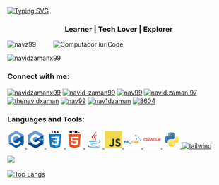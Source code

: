 [![Typing SVG](https://readme-typing-svg.herokuapp.com?color=%23D01DF7&lines=Hello+%2C++I+am+Navid+Zaman)](https://git.io/typing-svg)



<h3 align="center">Learner | Tech Lover | Explorer</h3>

<img src="https://c.tenor.com/GfSX-u7VGM4AAAAC/coding.gif" width="400px" align="right" alt="Computador iuriCode" data-canonical-src="https://i.pinimg.com/originals/77/ca/a3/77caa32884d735d439ade45ba37feaf2.gif" style="max-width: 100%;">

<p align="left"> <img src="https://komarev.com/ghpvc/?username=navz99&label=Profile%20views&color=0e75b6&style=flat" alt="navz99" /> </p>

<p align="left"> <a href="https://twitter.com/navidzamanx99" target="blank"><img src="https://img.shields.io/twitter/follow/navidzamanx99?logo=twitter&style=for-the-badge" alt="navidzamanx99" /></a> </p>

<h3 align="left">Connect with me:</h3>
<p align="left">
<a href="https://twitter.com/navidzamanx99" target="blank"><img align="center" src="https://raw.githubusercontent.com/rahuldkjain/github-profile-readme-generator/master/src/images/icons/Social/twitter.svg" alt="navidzamanx99" height="30" width="40" /></a>
<a href="https://linkedin.com/in/navid-zaman99" target="blank"><img align="center" src="https://raw.githubusercontent.com/rahuldkjain/github-profile-readme-generator/master/src/images/icons/Social/linked-in-alt.svg" alt="navid-zaman99" height="30" width="40" /></a>
<a href="https://stackoverflow.com/users/nav99" target="blank"><img align="center" src="https://raw.githubusercontent.com/rahuldkjain/github-profile-readme-generator/master/src/images/icons/Social/stack-overflow.svg" alt="nav99" height="30" width="40" /></a>
<a href="https://fb.com/navid.zaman.97" target="blank"><img align="center" src="https://raw.githubusercontent.com/rahuldkjain/github-profile-readme-generator/master/src/images/icons/Social/facebook.svg" alt="navid.zaman.97" height="30" width="40" /></a>
<a href="https://instagram.com/thenavidxaman" target="blank"><img align="center" src="https://raw.githubusercontent.com/rahuldkjain/github-profile-readme-generator/master/src/images/icons/Social/instagram.svg" alt="thenavidxaman" height="30" width="40" /></a>
<a href="https://www.codechef.com/users/nav99" target="blank"><img align="center" src="https://cdn.jsdelivr.net/npm/simple-icons@3.1.0/icons/codechef.svg" alt="nav99" height="30" width="40" /></a>
<a href="https://codeforces.com/profile/nav1dzaman" target="blank"><img align="center" src="https://raw.githubusercontent.com/rahuldkjain/github-profile-readme-generator/master/src/images/icons/Social/codeforces.svg" alt="nav1dzaman" height="30" width="40" /></a>
<a href="https://discord.gg/8604" target="blank"><img align="center" src="https://raw.githubusercontent.com/rahuldkjain/github-profile-readme-generator/master/src/images/icons/Social/discord.svg" alt="8604" height="30" width="40" /></a>
</p>

<h3 align="left">Languages and Tools:</h3>
<p align="left"> <a href="https://www.cprogramming.com/" target="_blank" rel="noreferrer"> <img src="https://raw.githubusercontent.com/devicons/devicon/master/icons/c/c-original.svg" alt="c" width="40" height="40"/> </a> <a href="https://www.w3schools.com/cpp/" target="_blank" rel="noreferrer"> <img src="https://raw.githubusercontent.com/devicons/devicon/master/icons/cplusplus/cplusplus-original.svg" alt="cplusplus" width="40" height="40"/> </a> <a href="https://www.w3schools.com/css/" target="_blank" rel="noreferrer"> <img src="https://raw.githubusercontent.com/devicons/devicon/master/icons/css3/css3-original-wordmark.svg" alt="css3" width="40" height="40"/> </a> <a href="https://www.w3.org/html/" target="_blank" rel="noreferrer"> <img src="https://raw.githubusercontent.com/devicons/devicon/master/icons/html5/html5-original-wordmark.svg" alt="html5" width="40" height="40"/> </a> <a href="https://www.java.com" target="_blank" rel="noreferrer"> <img src="https://raw.githubusercontent.com/devicons/devicon/master/icons/java/java-original.svg" alt="java" width="40" height="40"/>
<a href="https://developer.mozilla.org/en-US/docs/Web/JavaScript" target="_blank" rel="noreferrer"> <img src="https://raw.githubusercontent.com/devicons/devicon/master/icons/javascript/javascript-original.svg" alt="javascript" width="40" height="40"/> </a> <a href="https://www.mysql.com/" target="_blank" rel="noreferrer"> <img src="https://raw.githubusercontent.com/devicons/devicon/master/icons/mysql/mysql-original-wordmark.svg" alt="mysql" width="40" height="40"/> </a> <a href="https://www.oracle.com/" target="_blank" rel="noreferrer"> <img src="https://raw.githubusercontent.com/devicons/devicon/master/icons/oracle/oracle-original.svg" alt="oracle" width="40" height="40"/>
</a><a href="https://www.python.org" target="_blank" rel="noreferrer"> <img src="https://raw.githubusercontent.com/devicons/devicon/master/icons/python/python-original.svg" alt="python" width="40" height="40"/> </a><a href="https://tailwindcss.com/" target="_blank" rel="noreferrer"> <img src="https://www.vectorlogo.zone/logos/tailwindcss/tailwindcss-icon.svg" alt="tailwind" width="40" height="40"/> </a>
  </p>
  
   ![](https://raw.githubusercontent.com/navz99/cf-stats/main/output/light_card.svg#gh-dark-mode-only)

  [![Top Langs](https://github-readme-stats.vercel.app/api/top-langs/?username=anuraghazra&layout=donut-vertical)](https://github.com/nav1dzaman/github-readme-stats)


   



